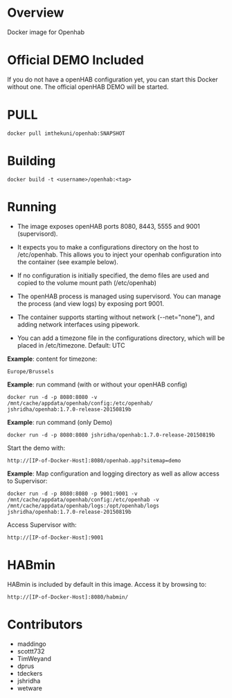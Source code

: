 Overview
========

Docker image for Openhab


Official DEMO Included
========

If you do not have a openHAB configuration yet, you can start this Docker without one. The official openHAB DEMO will be started.

PULL
=======
```docker pull imthekuni/openhab:SNAPSHOT```

Building
========

```docker build -t <username>/openhab:<tag>```

Running
=======

* The image exposes openHAB ports 8080, 8443, 5555 and 9001 (supervisord).
* It expects you to make a configurations directory on the host to /etc/openhab.  This allows you to inject your openhab configuration into the container (see example below).
* If no configuration is initially specified, the demo files are used and copied to the volume mount path (/etc/openhab)

* The openHAB process is managed using supervisord.  You can manage the process (and view logs) by exposing port 9001.
* The container supports starting without network (--net="none"), and adding network interfaces using pipework.
* You can add a timezone file in the configurations directory, which will be placed in /etc/timezone. Default: UTC

**Example**: content for timezone:
```
Europe/Brussels
```

**Example**: run command (with or without your openHAB config)
```
docker run -d -p 8080:8080 -v /mnt/cache/appdata/openhab/config:/etc/openhab/ jshridha/openhab:1.7.0-release-20150819b
```

**Example**: run command (only Demo)
```
docker run -d -p 8080:8080 jshridha/openhab:1.7.0-release-20150819b
```
Start the demo with:
```
http://[IP-of-Docker-Host]:8080/openhab.app?sitemap=demo
```
**Example**: Map configuration and logging directory as well as allow access to Supervisor:
```
docker run -d -p 8080:8080 -p 9001:9001 -v /mnt/cache/appdata/openhab/config:/etc/openhab -v /mnt/cache/appdata/openhab/logs:/opt/openhab/logs jshridha/openhab:1.7.0-release-20150819b
```
Access Supervisor with:
```
http://[IP-of-Docker-Host]:9001
```
HABmin
=======

HABmin is included by default in this image. Access it by browsing to:
```
http://[IP-of-Docker-Host]:8080/habmin/
```

Contributors
============
* maddingo
* scottt732
* TimWeyand
* dprus
* tdeckers
* jshridha
* wetware
